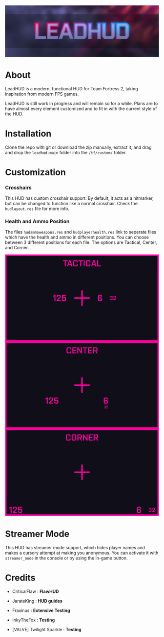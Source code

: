 ![Banner](./banner.png)

# About

LeadHUD is a modern, functional HUD for Team Fortress 2, taking inspiration from modern FPS games.

LeadHUD is still work in progress and will remain so for a while. Plans are to have almost every element customized and to fit in with the current style of the HUD.

# Installation

Clone the repo with git or download the zip manually, extract it, and drag and drop the `leadhud-main` folder into the `/tf/custom/` folder.

# Customization

### Crosshairs

This HUD has custom crosshair support. By default, it acts as a hitmarker, but can be changed to function like a normal crosshair. Check the `hudlayout.res` file for more info.

### Health and Ammo Position

The files `hudammoweapons.res` and `hudplayerhealth.res` link to seperate files which have the health and ammo in different positions. You can choose between 3 different positions for each file. The options are Tactical, Center, and Corner.

![Health and Ammo Position](./resource/ui/health-ammo-customization.png)

# Streamer Mode

This HUD has streamer mode support, which hides player names and makes a cursory attempt at making you anonymous. You can activate it with `streamer_mode` in the console or by using the in-game button.

# Credits

- CriticalFlaw : **FlawHUD**

- JarateKing : **HUD guides**

- Fraxinus : **Extensive Testing**

- InkyTheFox : **Testing**

- [VALVE] Twilight Sparkle : **Testing**